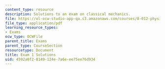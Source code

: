 ```yaml
---
content_type: resource
description: Solutions to an exam on classical mechanics.
file: https://ol-ocw-studio-app-qa.s3.amazonaws.com/courses/8-012-physics-i-classical-mechanics-fall-2008/4592a0f28149124e7a6eee75ee76d934_exam1sol.pdf
file_type: application/pdf
learning_resource_types:
- Exams
ocw_type: OCWFile
parent_title: Exams
parent_type: CourseSection
resourcetype: Document
title: Exam 1 Solutions
uid: 4592a0f2-8149-124e-7a6e-ee75ee76d934
---
```

